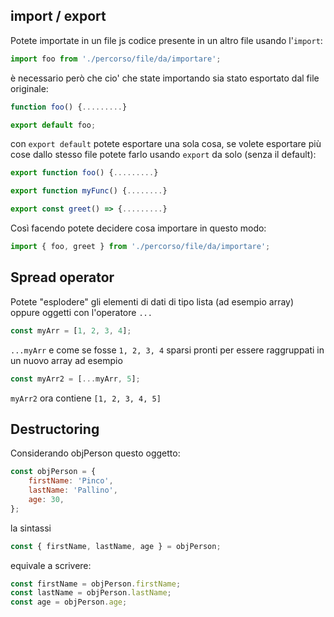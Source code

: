 ## import / export

Potete importate in un file js codice presente in un altro file usando l'`import`:

```javascript
import foo from './percorso/file/da/importare';
```

è necessario però che cio' che state importando sia stato esportato dal file originale:

```javascript
function foo() {.........}

export default foo;
```

con `export default` potete esportare una sola cosa, se volete esportare più cose dallo stesso file potete farlo usando `export` da solo (senza il default):

```javascript
export function foo() {.........}

export function myFunc() {........}

export const greet() => {.........}
```

Così facendo potete decidere cosa importare in questo modo:

```javascript
import { foo, greet } from './percorso/file/da/importare';
```

## Spread operator

Potete "esplodere" gli elementi di dati di tipo lista (ad esempio array) oppure oggetti con l'operatore `...`

```javascript
const myArr = [1, 2, 3, 4];
```

`...myArr` e come se fosse `1, 2, 3, 4` sparsi pronti per essere raggruppati in un nuovo array ad esempio

```javascript
const myArr2 = [...myArr, 5];
```

`myArr2` ora contiene `[1, 2, 3, 4, 5]`

## Destructoring

Considerando objPerson questo oggetto:

```javascript
const objPerson = {
    firstName: 'Pinco',
    lastName: 'Pallino',
    age: 30,
};
```

la sintassi

```javascript
const { firstName, lastName, age } = objPerson;
```

equivale a scrivere:

```javascript
const firstName = objPerson.firstName;
const lastName = objPerson.lastName;
const age = objPerson.age;
```
